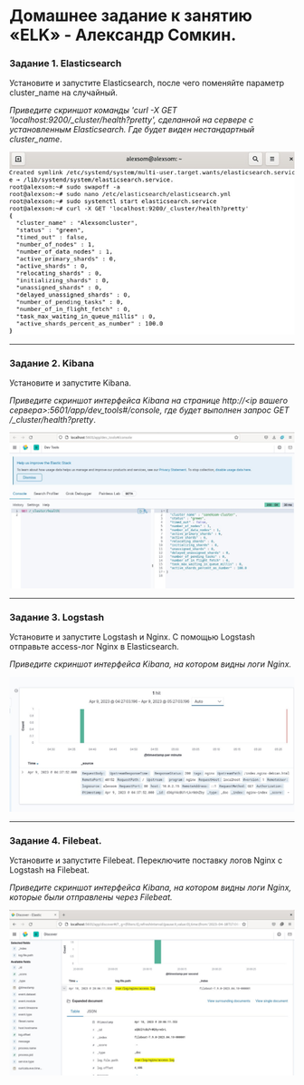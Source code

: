 # Домашнее задание к занятию «ELK» - Александр Сомкин.

### Задание 1. Elasticsearch 

Установите и запустите Elasticsearch, после чего поменяйте параметр cluster_name на случайный. 

*Приведите скриншот команды 'curl -X GET 'localhost:9200/_cluster/health?pretty', сделанной на сервере с установленным Elasticsearch. Где будет виден нестандартный cluster_name*.

![elasticsearch](https://github.com/AlexanderSomkin/AlexnderSomkin-github-hw/blob/main/img/ELK%201.jpg)

---

### Задание 2. Kibana

Установите и запустите Kibana.

*Приведите скриншот интерфейса Kibana на странице http://<ip вашего сервера>:5601/app/dev_tools#/console, где будет выполнен запрос GET /_cluster/health?pretty*.

![kibana](https://github.com/AlexanderSomkin/AlexnderSomkin-github-hw/blob/main/img/ELK%202.jpg)

---

### Задание 3. Logstash

Установите и запустите Logstash и Nginx. С помощью Logstash отправьте access-лог Nginx в Elasticsearch. 

*Приведите скриншот интерфейса Kibana, на котором видны логи Nginx.*

![logstash](https://github.com/AlexanderSomkin/AlexnderSomkin-github-hw/blob/main/img/ELK%203.jpg)

---

### Задание 4. Filebeat. 

Установите и запустите Filebeat. Переключите поставку логов Nginx с Logstash на Filebeat. 

*Приведите скриншот интерфейса Kibana, на котором видны логи Nginx, которые были отправлены через Filebeat.*

![filebeat](https://github.com/AlexanderSomkin/AlexnderSomkin-github-hw/blob/main/img/ELK%204.jpg)

